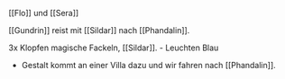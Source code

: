 [[Flo]] und [[Sera]]

[[Gundrin]] reist mit [[Sildar]] nach [[Phandalin]].

3x Klopfen magische Fackeln, [[Sildar]].
	- Leuchten Blau
- Gestalt kommt an einer Villa dazu und wir fahren nach [[Phandalin]].
